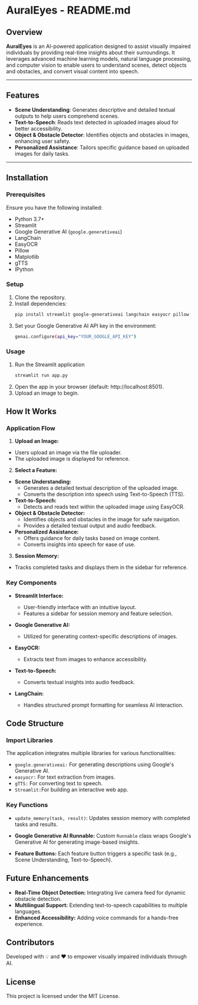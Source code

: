 # AuralEyes - README.md

## Overview

**AuralEyes** is an AI-powered application designed to assist visually impaired individuals by providing real-time insights about their surroundings. It leverages advanced machine learning models, natural language processing, and computer vision to enable users to understand scenes, detect objects and obstacles, and convert visual content into speech.

---

## Features

- **Scene Understanding**: Generates descriptive and detailed textual outputs to help users comprehend scenes.
- **Text-to-Speech**: Reads text detected in uploaded images aloud for better accessibility.
- **Object & Obstacle Detector**: Identifies objects and obstacles in images, enhancing user safety.
- **Personalized Assistance**: Tailors specific guidance based on uploaded images for daily tasks.

---

## Installation

### Prerequisites

Ensure you have the following installed:
- Python 3.7+
- Streamlit
- Google Generative AI (`google.generativeai`)
- LangChain
- EasyOCR
- Pillow
- Matplotlib
- gTTS
- IPython

### Setup

1. Clone the repository.
2. Install dependencies:
   ```bash
   pip install streamlit google-generativeai langchain easyocr pillow matplotlib gtts ipython
3. Set your Google Generative AI API key in the environment:
   ```bash
   genai.configure(api_key="YOUR_GOOGLE_API_KEY")


### Usage

1. Run the Streamlit application
   ```bash
   streamlit run app.py
2. Open the app in your browser (default: http://localhost:8501).
3. Upload an image to begin.

## How It Works
### Application Flow
1. **Upload an Image:**
-   Users upload an image via the file uploader.
-   The uploaded image is displayed for reference.

2.  **Select a Feature:**

-  **Scene Understanding:**
    -   Generates a detailed textual description of the uploaded image.
    -   Converts the description into speech using Text-to-Speech (TTS).
-  **Text-to-Speech:**
    -   Detects and reads text within the uploaded image using EasyOCR.
- **Object & Obstacle Detector:**
    -   Identifies objects and obstacles in the image for safe navigation.
    -   Provides a detailed textual output and audio feedback.
-  **Personalized Assistance:**
    -   Offers guidance for daily tasks based on image content.
    -   Converts insights into speech for ease of use.
3.  **Session Memory:**
-   Tracks completed tasks and displays them in the sidebar for reference.
### Key Components
- **Streamlit Interface:**

    -   User-friendly interface with an intuitive layout.
    -   Features a sidebar for session memory and feature selection.
- **Google Generative AI:**

    -   Utilized for generating context-specific descriptions of images.
-  **EasyOCR:**

    -   Extracts text from images to enhance accessibility.
-   **Text-to-Speech:**

    -   Converts textual insights into audio feedback.
-   **LangChain:**

    -   Handles structured prompt formatting for seamless AI interaction.

## Code Structure
### Import Libraries
The application integrates multiple libraries for various functionalities:

-   `google.generativeai:` For generating descriptions using Google's Generative AI.
-   `easyocr:` For text extraction from images.
-   `gTTS:` For converting text to speech.
-   `Streamlit:`For building an interactive web app.
### Key Functions
-   `update_memory(task, result)`: Updates session memory with completed tasks and results.

-   **Google Generative AI Runnable:** Custom `Runnable` class wraps Google's Generative AI for generating image-based insights.

-   **Feature Buttons:** Each feature button triggers a specific task (e.g., Scene Understanding, Text-to-Speech).

## Future Enhancements
-   **Real-Time Object Detection:** Integrating live camera feed for dynamic obstacle detection.
-   **Multilingual Support:** Extending text-to-speech capabilities to multiple languages.
-   **Enhanced Accessibility:** Adding voice commands for a hands-free experience.

## Contributors
Developed with 💡 and ❤️ to empower visually impaired individuals through AI.


## License
This project is licensed under the MIT License.